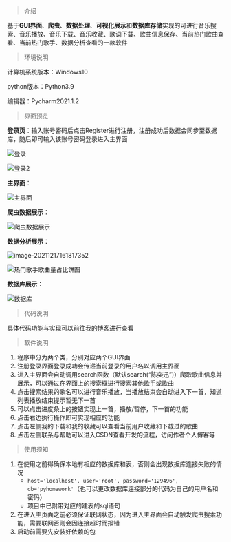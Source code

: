> 介绍

基于**GUI界面**、**爬虫**、**数据处理**、**可视化展示**和**数据库存储**实现的可进行音乐搜索、音乐播放、音乐下载、音乐收藏、歌词下载、歌曲信息保存、当前热门歌曲查看、当前热门歌手、数据分析查看的一款软件

> 环境说明

计算机系统版本：Windows10

python版本：Python3.9

编辑器：Pycharm2021.1.2

> 界面预览

**登录页**：输入账号密码后点击Register进行注册，注册成功后数据会同步至数据库，随后即可输入该账号密码登录进入主界面

![登录](https://img-blog.csdnimg.cn/dafbf7008d364c5393064751f6012afa.png?x-oss-process=image/watermark,type_d3F5LXplbmhlaQ,shadow_50,text_Q1NETiBA5b6X6L-H5LiU6L-H55qE5YuH6ICFeQ==,size_20,color_FFFFFF,t_70,g_se,x_16#pic_center)

![登录2](https://img-blog.csdnimg.cn/aa48c0704abb4c87955601287f70b82a.png?x-oss-process=image/watermark,type_d3F5LXplbmhlaQ,shadow_50,text_Q1NETiBA5b6X6L-H5LiU6L-H55qE5YuH6ICFeQ==,size_20,color_FFFFFF,t_70,g_se,x_16#pic_center)

**主界面**：

![主界面](https://img-blog.csdnimg.cn/af83fc99068a4940bef91e4c1bc8b136.png?x-oss-process=image/watermark,type_d3F5LXplbmhlaQ,shadow_50,text_Q1NETiBA5b6X6L-H5LiU6L-H55qE5YuH6ICFeQ==,size_20,color_FFFFFF,t_70,g_se,x_16#pic_center)

**爬虫数据展示**：

![爬虫数据展示](https://img-blog.csdnimg.cn/e2e162ed20b34bcc9d234f024a610f1e.png?x-oss-process=image/watermark,type_d3F5LXplbmhlaQ,shadow_50,text_Q1NETiBA5b6X6L-H5LiU6L-H55qE5YuH6ICFeQ==,size_20,color_FFFFFF,t_70,g_se,x_16#pic_center)

**数据分析展示**：

![image-20211217161817352](https://img-blog.csdnimg.cn/a44d346dccbe482bbfb3947d73f9a97b.png?x-oss-process=image/watermark,type_d3F5LXplbmhlaQ,shadow_50,text_Q1NETiBA5b6X6L-H5LiU6L-H55qE5YuH6ICFeQ==,size_20,color_FFFFFF,t_70,g_se,x_16#pic_center)

![热门歌手歌曲量占比饼图](https://img-blog.csdnimg.cn/7ae6a729860d426cbe56f95684c326b1.jpg?x-oss-process=image/watermark,type_d3F5LXplbmhlaQ,shadow_50,text_Q1NETiBA5b6X6L-H5LiU6L-H55qE5YuH6ICFeQ==,size_14,color_FFFFFF,t_70,g_se,x_16#pic_center)

**数据库展示：**

![数据库](https://img-blog.csdnimg.cn/7d5838b18073444bab0bfa6987faa9a2.png?x-oss-process=image/watermark,type_d3F5LXplbmhlaQ,shadow_50,text_Q1NETiBA5b6X6L-H5LiU6L-H55qE5YuH6ICFeQ==,size_11,color_FFFFFF,t_70,g_se,x_16#pic_center)

> 代码说明

具体代码功能与实现可以前往[我的博客](https://blog.csdn.net/qq_25046827/article/details/121829094)进行查看

> 软件说明

1. 程序中分为两个类，分别对应两个GUI界面
2. 注册登录界面登录成功会传递当前登录的用户名以调用主界面
3. 进入主界面会自动调用search函数（默认search(“陈奕迅”)）爬取歌曲信息并展示，可以通过在界面上的搜索框进行搜索其他歌手或歌曲
4. 点击搜索结果的歌名可以进行音乐播放，当播放结束会自动进入下一首，知道列表播放结束提示暂无下一首
5. 可以点击进度条上的按钮实现上一首，播放/暂停，下一首的功能
6. 点击右边执行操作即可实现相应的功能
7. 点击左侧我的下载和我的收藏可以查看当前用户收藏和下载过的歌曲
8. 点击左侧联系与帮助可以进入CSDN查看开发的流程，访问作者个人博客等

>使用须知

1. 在使用之前得确保本地有相应的数据库和表，否则会出现数据库连接失败的情况
   - `host='localhost', user='root', password='129496', db='pyhomework'`（也可以更改数据库连接部分的代码为自己的用户名和密码）
   - 项目中已附带对应的建表的sql语句
2. 在进入主页面之前必须保证联网状态，因为进入主界面会自动触发爬虫搜索功能，需要联网否则会因连接超时而报错
3. 启动前需要先安装好依赖的包

